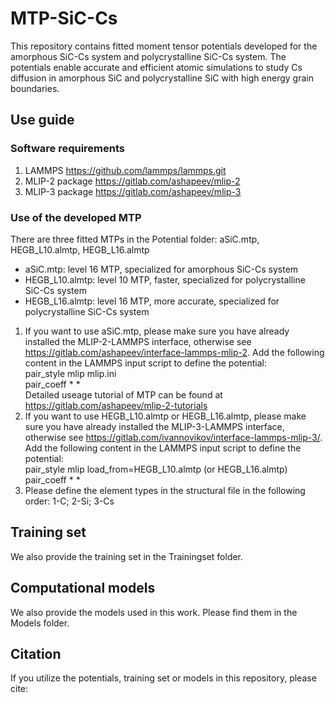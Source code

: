 # MTP-SiC-Cs
This repository contains fitted moment tensor potentials developed for the amorphous SiC-Cs system and polycrystalline SiC-Cs system. The potentials enable accurate and efficient atomic simulations to study Cs diffusion in amorphous SiC and polycrystalline SiC with high energy grain boundaries.

## Use guide
### Software requirements
1. LAMMPS https://github.com/lammps/lammps.git
2. MLIP-2 package https://gitlab.com/ashapeev/mlip-2
3. MLIP-3 package https://gitlab.com/ashapeev/mlip-3
### Use of the developed MTP
There are three fitted MTPs in the Potential folder: aSiC.mtp, HEGB_L10.almtp, HEGB_L16.almtp <br>
* aSiC.mtp: level 16 MTP, specialized for amorphous SiC-Cs system <br>
* HEGB_L10.almtp: level 10 MTP, faster, specialized for polycrystalline SiC-Cs system <br>
* HEGB_L16.almtp: level 16 MTP, more accurate, specialized for polycrystalline SiC-Cs system <br>
1. If you want to use aSiC.mtp, please make sure you have already installed the MLIP-2-LAMMPS interface, otherwise see https://gitlab.com/ashapeev/interface-lammps-mlip-2. Add the following content in the LAMMPS input script to define the potential: <br>
pair_style mlip mlip.ini  
pair_coeff * * <br> 
Detailed useage tutorial of MTP can be found at https://gitlab.com/ashapeev/mlip-2-tutorials <br>
2. If you want to use HEGB_L10.almtp or HEGB_L16.almtp, please make sure you have already installed the MLIP-3-LAMMPS interface, otherwise see https://gitlab.com/ivannovikov/interface-lammps-mlip-3/. Add the following content in the LAMMPS input script to define the potential: <br>
pair_style mlip load_from=HEGB_L10.almtp (or HEGB_L16.almtp) 
pair_coeff * * <br>
3. Please define the element types in the structural file in the following order: 1-C; 2-Si; 3-Cs

## Training set
We also provide the training set in the Trainingset folder.

## Computational models
We also provide the models used in this work. Please find them in the Models folder.

## Citation
If you utilize the potentials, training set or models in this repository, please cite: 
